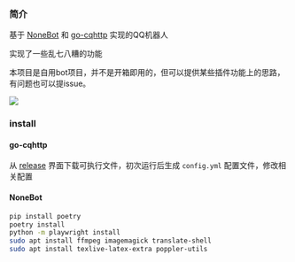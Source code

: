 ### 简介

基于 [NoneBot](https://github.com/nonebot/nonebot2) 和 [go-cqhttp](https://github.com/Mrs4s/go-cqhttp) 实现的QQ机器人

实现了一些乱七八糟的功能

本项目是自用bot项目，并不是开箱即用的，但可以提供某些插件功能上的思路，有问题也可以提issue。


![](https://s2.loli.net/2022/01/29/Gqah5eknBpYQ2rc.png)


### install

#### go-cqhttp

从 [release](https://github.com/Mrs4s/go-cqhttp/releases) 界面下载可执行文件，初次运行后生成 `config.yml` 配置文件，修改相关配置

#### NoneBot

```bash
pip install poetry
poetry install
python -m playwright install
sudo apt install ffmpeg imagemagick translate-shell
sudo apt install texlive-latex-extra poppler-utils
```
